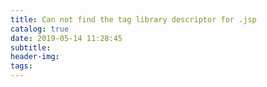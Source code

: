 ```yaml
---
title: Can not find the tag library descriptor for .jsp
catalog: true
date: 2019-05-14 11:28:45
subtitle:
header-img:
tags:
---
```

